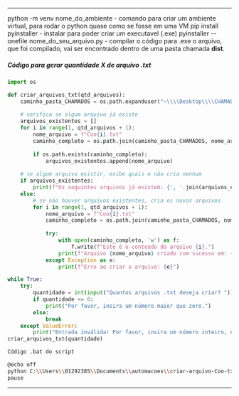 ___
python -m venv nome_do_ambiente - comando para criar um ambiente virtual, para rodar o python quase como se fosse em uma VM
pip install pyinstaller - instalar para poder criar um executavel (.exe)
pyinstaller --onefile nome_do_seu_arquivo.py - compilar o código para .exe
o arquivo, que foi compilado, vai ser encontrado dentro de uma pasta chamada **dist**.

##### Código para gerar quantidade X de arquivo .txt

```python
import os

def criar_arquivos_txt(qtd_arquivos):
    caminho_pasta_CHAMADOS = os.path.expanduser("~\\\\Desktop\\\\CHAMADOS")
    
    # verifica se algum arquivo já existe
    arquivos_existentes = []
    for i in range(1, qtd_arquivos + 1):
        nome_arquivo = f"Coo{i}.txt"
        caminho_completo = os.path.join(caminho_pasta_CHAMADOS, nome_arquivo)
        
        if os.path.exists(caminho_completo):
            arquivos_existentes.append(nome_arquivo)
    
    # se algum arquivo existir, exibe quais e não cria nenhum
    if arquivos_existentes:
        print(f"Os seguintes arquivos já existem: {', '.join(arquivos_existentes)}. Nenhum arquivo será criado.")
    else:
        # se não houver arquivos existentes, cria os novos arquivos
        for i in range(1, qtd_arquivos + 1):
            nome_arquivo = f"Coo{i}.txt"
            caminho_completo = os.path.join(caminho_pasta_CHAMADOS, nome_arquivo)
            
            try:
                with open(caminho_completo, 'w') as f:
                    f.write(f"Este é o conteúdo do arquivo {i}.")
                print(f"Arquivo {nome_arquivo} criado com sucesso em: {caminho_pasta_CHAMADOS}.")
            except Exception as e:
                print(f"Erro ao criar o arquivo: {e}")

while True:
    try:
        quantidade = int(input("Quantos arquivos .txt deseja criar? "))
        if quantidade <= 0:
            print("Por favor, insira um número maior que zero.")
        else:
            break
    except ValueError:
        print("Entrada inválida! Por favor, insira um número inteiro, número de arquivos a criar.")
criar_arquivos_txt(quantidade)
```

```bash
Código .bat do script

@echo off
python C:\\Users\\01292385\\Documents\\automacoes\\criar-arquivo-Coo-txt.py
pause

```

___